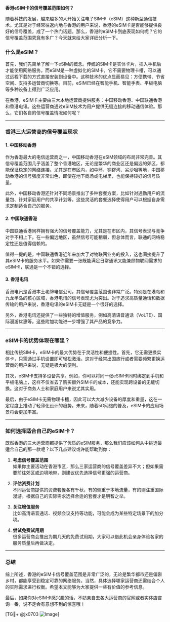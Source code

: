 **香港eSIM卡的信号覆盖范围如何？**

随着科技的发展，越来越多的人开始关注电子SIM卡（eSIM）这种新型通信技术。尤其是对于经常往返内地与香港的用户来说，香港的eSIM卡是否能够提供良好的信号覆盖，成了一个热门话题。那么，香港的eSIM卡到底表现如何呢？它的信号覆盖范围究竟有多广？今天就来给大家详细分析一下。

### 什么是eSIM？

首先，我们先简单了解一下eSIM的概念。传统的SIM卡是实体卡片，插入手机后才能使用网络服务。而eSIM是一种虚拟化的SIM卡，它不需要物理卡槽，可以通过远程下载的方式直接安装到设备中。这种技术的优点显而易见：方便携带、节省空间、支持多运营商切换等。目前，eSIM已经在智能手机、智能手表、平板电脑等多种设备上得到广泛应用。

在香港，eSIM卡主要由三大本地运营商提供服务：中国移动香港、中国联通香港和香港电讯。这些运营商通过eSIM技术为用户提供无缝连接的移动通信体验。那么，它们各自的信号覆盖情况如何呢？

---

### 香港三大运营商的信号覆盖现状

#### 1. 中国移动香港
作为香港最大的电信运营商之一，中国移动香港在eSIM领域的布局非常完善。其信号覆盖范围几乎涵盖了整个香港地区，无论是繁华的商业区还是偏远的郊区，都能保证稳定的网络连接。尤其是在市区内，如中环、铜锣湾、尖沙咀等地，中国移动香港的信号强度非常出色，即使在地下商场或电梯里，也能保持较好的信号质量。

此外，中国移动香港还针对不同场景推出了多种套餐方案，比如针对通勤用户的流量包、针对家庭用户的共享计划等。这些灵活的套餐选择使得用户可以根据自身需求定制适合自己的服务。

#### 2. 中国联通香港
中国联通香港同样拥有强大的信号覆盖能力，尤其是在市区内，其信号表现与竞争对手不相上下。在一些偏远地区，虽然信号可能稍弱，但总体而言，联通的网络稳定性还是值得信赖的。

值得一提的是，中国联通香港近年来加大了对物联网业务的投入，这也间接提升了其eSIM卡的服务水平。如果你需要一张既能满足日常通讯又能兼顾物联网需求的eSIM卡，联通是一个不错的选择。

#### 3. 香港电讯
香港电讯是香港本土老牌电信公司，其信号覆盖范围也非常广泛。特别是在港岛和九龙半岛的核心区域，香港电讯的信号表现尤为突出。对于追求高质量通话和数据传输的用户来说，香港电讯的eSIM卡无疑是一个很好的选择。

另外，香港电讯还提供了一些独特的增值服务，例如高清语音通话（VoLTE）、国际漫游优惠等。这些附加功能进一步增强了其产品的竞争力。

---

### eSIM卡的优势体现在哪里？

相比传统SIM卡，eSIM卡的最大优势在于灵活性和便捷性。首先，它无需更换实体卡，只需通过手机设置即可轻松激活。这对于经常出国旅行或者需要频繁更换运营商的用户来说，无疑是极大的便利。

其次，eSIM卡支持多设备共享。例如，你可以将同一张eSIM卡同时绑定到手机和平板电脑上，这样不仅省去了购买额外SIM卡的成本，还能实现跨设备的无缝切换。这对于商务人士和家庭用户来说尤其实用。

最后，由于eSIM卡无需物理卡槽，因此可以大大减少设备的厚度和重量，这在一定程度上推动了轻薄化设计的趋势。未来，随着5G网络的普及，eSIM卡的应用场景将会更加丰富。

---

### 如何选择适合自己的eSIM卡？

既然香港的三大运营商都提供了优质的eSIM服务，那么我们应该如何从中挑选最适合自己的那一款呢？以下几点建议或许能帮助到你：

1. **考虑信号覆盖范围**  
   如果你主要活动在香港市区，那么三家运营商的信号覆盖差异不大；但如果需要前往郊区或边境地带，则建议优先选择信号更强的运营商。

2. **评估资费计划**  
   不同运营商提供的资费套餐各有千秋，有的侧重于本地流量，有的则注重国际漫游。根据自己的实际需求选择合适的套餐才是明智之举。

3. **关注增值服务**  
   比如高清语音通话、视频会议支持等功能，可能会成为某些特定场景下的加分项。

4. **尝试免费试用期**  
   很多运营商会推出为期几天的免费试用期，大家可以借此机会亲身体验各家的服务质量后再做决定。

---

### 总结

综上所述，香港的eSIM卡信号覆盖范围是非常广泛的，无论是繁华都市还是偏僻乡村，都能享受到稳定可靠的网络服务。当然，具体选择哪家运营商还需结合个人的实际需求进行权衡。希望本文能够为大家提供一些有价值的参考信息。

最后，如果你对eSIM卡感兴趣的话，不妨亲自去各大运营商的官网或者实体店咨询一番，说不定会有意想不到的惊喜哦！

[TG💪+ @jx0703 ![Image](https://github.com/user-attachments/assets/dbca1d08-cadb-493c-b0ec-ad6f7a83f270)]